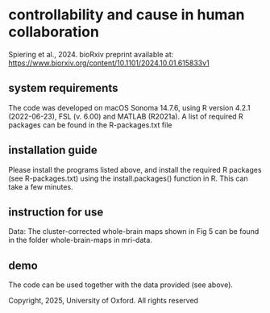 # controllability and cause in human collaboration
Spiering et al., 2024.
bioRxiv preprint available at: https://www.biorxiv.org/content/10.1101/2024.10.01.615833v1

## system requirements
The code was developed on macOS Sonoma 14.7.6, using R version 4.2.1 (2022-06-23), FSL (v. 6.00) and MATLAB (R2021a). A list of required R packages can be found in the R-packages.txt file

## installation guide
Please install the programs listed above, and install the required R packages (see R-packages.txt) using the install.packages() function in R. This can take a few minutes.

## instruction for use

Data:
The cluster-corrected whole-brain maps shown in Fig 5 can be found in the folder whole-brain-maps in mri-data.

## demo
The code can be used together with the data provided (see above).

Copyright, 2025, University of Oxford. All rights reserved

